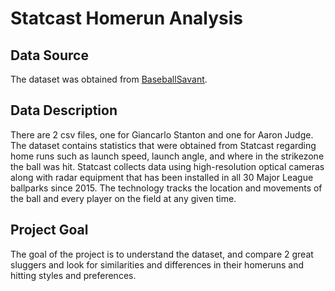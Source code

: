 # Statcast Homerun Analysis
## Data Source 
The dataset was obtained from [BaseballSavant](https://baseballsavant.mlb.com/).

## Data Description
There are 2 csv files, one for Giancarlo Stanton and one for Aaron Judge. The dataset contains statistics that were obtained from Statcast regarding home runs such as launch speed, launch angle, and where in the strikezone the ball was hit. Statcast collects data using high-resolution optical cameras along with radar equipment that has been installed in all 30 Major League ballparks since 2015. The technology tracks the location and movements of the ball and every player on the field at any given time. 

## Project Goal
The goal of the project is to understand the dataset, and compare 2 great sluggers and look for similarities and differences in their homeruns and hitting styles and preferences.
